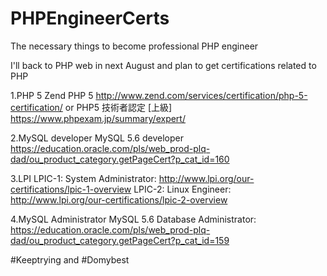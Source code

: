 # PHPEngineerCerts
The necessary things to become professional PHP engineer

I'll back to PHP web in next August and plan to get certifications related to PHP

1.PHP 5
Zend PHP 5 http://www.zend.com/services/certification/php-5-certification/
or PHP5 技術者認定 [上級] https://www.phpexam.jp/summary/expert/

2.MySQL developer
MySQL 5.6 developer
https://education.oracle.com/pls/web_prod-plq-dad/ou_product_category.getPageCert?p_cat_id=160

3.LPI
LPIC-1: System Administrator: http://www.lpi.org/our-certifications/lpic-1-overview
LPIC-2: Linux Engineer: http://www.lpi.org/our-certifications/lpic-2-overview

4.MySQL Administrator
MySQL 5.6 Database Administrator: https://education.oracle.com/pls/web_prod-plq-dad/ou_product_category.getPageCert?p_cat_id=159

#Keeptrying and #Domybest
